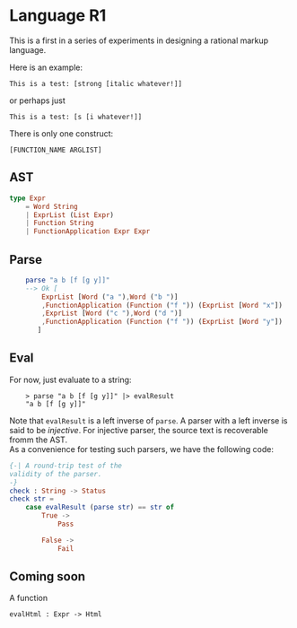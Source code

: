 # Language R1

This is a first in a series of experiments in 
designing a rational markup language.

Here is an example:

```
This is a test: [strong [italic whatever!]]
```

or perhaps just 

```
This is a test: [s [i whatever!]]
```

There is only one construct:

```
[FUNCTION_NAME ARGLIST]
```

## AST

```elm
type Expr
    = Word String
    | ExprList (List Expr)
    | Function String
    | FunctionApplication Expr Expr
```

## Parse 

```elm
    parse "a b [f [g y]]"
    --> Ok [
        ExprList [Word ("a "),Word ("b ")]
        ,FunctionApplication (Function ("f ")) (ExprList [Word "x"])
        ,ExprList [Word ("c "),Word ("d ")]
        ,FunctionApplication (Function ("f ")) (ExprList [Word "y"])
       ]
```

## Eval

For now, just evaluate to a string:

```
    > parse "a b [f [g y]]" |> evalResult
    "a b [f [g y]]"
```

Note that `evalResult` is a left inverse of `parse`.  A parser 
with a left inverse is said to be *injective*. For injective
parser, the source text is recoverable fromm the AST.  
As a convenience for testing such parsers,
we have the following code:

```elm
{-| A round-trip test of the
validity of the parser.
-}
check : String -> Status
check str =
    case evalResult (parse str) == str of
        True ->
            Pass

        False ->
            Fail
```

## Coming soon

A function

```
evalHtml : Expr -> Html
```